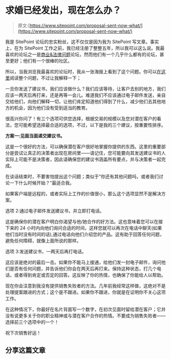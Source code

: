 # 求婚已经发出，现在怎么办？

> 原文:[https://www.sitepoint.com/proposal-sent-now-what/](https://www.sitepoint.com/proposal-sent-now-what/)

我是 SitePoint 论坛的忠实粉丝，这不仅仅是因为我为 SitePoint 写文章。事实上，在为 SitePoint 工作之前，我已经注册了整整五年，所以我可以这么说。我最喜欢的论坛之一是[商业&法律问题](https://www.sitepoint.com/forums/forumdisplay.php?61-Business-amp-Legal-Issues)论坛，然而他们有一个几乎什么都有的论坛，甚至更好；他们有一个很棒的社区。

所以，当我浏览我最喜欢的论坛时，我从一张海报上看到了这个问题。你可以[在这里](https://www.sitepoint.com/forums/showthread.php?850595-Proposal-Sent!-Now-what)阅读整个问题，不过让我解释一下；

一旦你发送了建议书，我们应该做什么？我们应该等待，让客户去别的地方，我们应该一两天后再打来，还是再等一会儿。难道我们不应该通过电子邮件发送，亲自交给他们，向他们解释一切，让他们肯定知道他们得到了什么，减少他们去其他地方的机会，因为他们没有受到适当的教育。

很高兴你问了！有三个选项可供您选择，根据交易的规模以及您对潜在客户的看法，您可能希望选择最合适的选项，不过，以下是我的三个建议，按重要性排序。

**方案一:见面当面递交建议书。**

这是一个很好的方法，可以确保潜在客户很好地掌握你提供的东西。这里的重要部分是尝试让真正的决策者出现在房间里——请记住，您可能要向其发送建议书的人实际上可能不是决策者，因此请确保您的建议书涵盖所有要点，并与决策者一起完成。

在谈话结束时，不要害怕提出这个问题；类似于“你还有其他问题吗，或者我们讨论一下什么时候开始？”最适合我。

如果客户端是远程的，或者实际上工作的价值很小，那么这个选项显然不是解决方案。

选项 2:通过电子邮件发送建议书，并立即打电话。

这是确保你的潜在客户明白你渴望与他/她合作的好方法。这也意味着您可以在接下来的 24 小时内向他们询问合适的时间，这样您就可以再次在电话中聊天(如果他们当时没有时间的话),通过电话向他们介绍您的产品。这有助于回答任何问题，避免任何障碍，就像上面所说的那样。

选项 3:发送建议书，一两天后再打电话。

这应该是绝对的最后一击。如果你不能马上接通，给他们发一封电子邮件，询问他们是否有任何问题，并告诉他们你会在两天后再打来。保持这种状态，打几个电话，或者得到肯定或否定的回答。这反映了你的热情，也确保了你能给人以帮助。

现在你会注意到我没有提供销售失败者的方法。几年前我经常这样做，这绝对不是处理提案跟进的方式；这个是不跟进。如果你不跟进，你就是在证明你不关心这项工作。

在这种情况下，你最好在名片背面写一个数字，在初次见面时留给潜在客户；它并没有说更多关于你的职业精神或与潜在客户合作的热情。不要成为销售失败者——选择前三个选项中的一个！

祝下次销售好运！

## 分享这篇文章